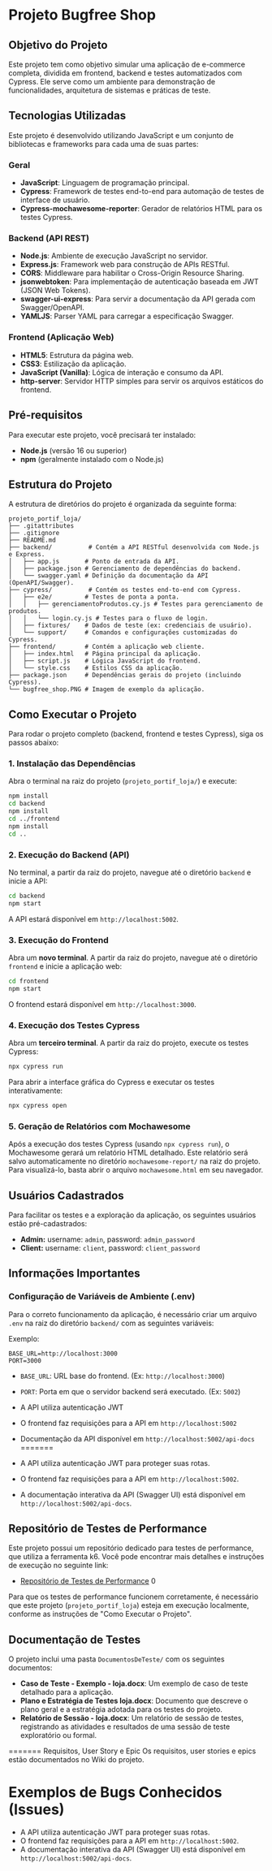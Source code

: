 # Projeto Bugfree Shop

## Objetivo do Projeto

Este projeto tem como objetivo simular uma aplicação de e-commerce completa, dividida em frontend, backend e testes automatizados com Cypress. Ele serve como um ambiente para demonstração de funcionalidades, arquitetura de sistemas e práticas de teste.

## Tecnologias Utilizadas

Este projeto é desenvolvido utilizando JavaScript e um conjunto de bibliotecas e frameworks para cada uma de suas partes:

### Geral
- **JavaScript**: Linguagem de programação principal.
- **Cypress**: Framework de testes end-to-end para automação de testes de interface de usuário.
- **Cypress-mochawesome-reporter**: Gerador de relatórios HTML para os testes Cypress.

### Backend (API REST)
- **Node.js**: Ambiente de execução JavaScript no servidor.
- **Express.js**: Framework web para construção de APIs RESTful.
- **CORS**: Middleware para habilitar o Cross-Origin Resource Sharing.
- **jsonwebtoken**: Para implementação de autenticação baseada em JWT (JSON Web Tokens).
- **swagger-ui-express**: Para servir a documentação da API gerada com Swagger/OpenAPI.
- **YAMLJS**: Parser YAML para carregar a especificação Swagger.

### Frontend (Aplicação Web)
- **HTML5**: Estrutura da página web.
- **CSS3**: Estilização da aplicação.
- **JavaScript (Vanilla)**: Lógica de interação e consumo da API.
- **http-server**: Servidor HTTP simples para servir os arquivos estáticos do frontend.

## Pré-requisitos

Para executar este projeto, você precisará ter instalado:

- **Node.js** (versão 16 ou superior)
- **npm** (geralmente instalado com o Node.js)

## Estrutura do Projeto

A estrutura de diretórios do projeto é organizada da seguinte forma:

```
projeto_portif_loja/
├── .gitattributes
├── .gitignore
├── README.md
├── backend/          # Contém a API RESTful desenvolvida com Node.js e Express.
│   ├── app.js       # Ponto de entrada da API.
│   ├── package.json # Gerenciamento de dependências do backend.
│   └── swagger.yaml # Definição da documentação da API (OpenAPI/Swagger).
├── cypress/          # Contém os testes end-to-end com Cypress.
│   ├── e2e/         # Testes de ponta a ponta.
│   │   ├── gerenciamentoProdutos.cy.js # Testes para gerenciamento de produtos.
│   │   └── login.cy.js # Testes para o fluxo de login.
│   ├── fixtures/    # Dados de teste (ex: credenciais de usuário).
│   └── support/     # Comandos e configurações customizadas do Cypress.
├── frontend/        # Contém a aplicação web cliente.
│   ├── index.html   # Página principal da aplicação.
│   ├── script.js    # Lógica JavaScript do frontend.
│   └── style.css    # Estilos CSS da aplicação.
├── package.json     # Dependências gerais do projeto (incluindo Cypress).
└── bugfree_shop.PNG # Imagem de exemplo da aplicação.
```

## Como Executar o Projeto

Para rodar o projeto completo (backend, frontend e testes Cypress), siga os passos abaixo:

### 1. Instalação das Dependências

Abra o terminal na raiz do projeto (`projeto_portif_loja/`) e execute:

```bash
npm install
cd backend
npm install
cd ../frontend
npm install
cd ..
```

### 2. Execução do Backend (API)

No terminal, a partir da raiz do projeto, navegue até o diretório `backend` e inicie a API:

```bash
cd backend
npm start
```

A API estará disponível em `http://localhost:5002`.

### 3. Execução do Frontend

Abra um **novo terminal**. A partir da raiz do projeto, navegue até o diretório `frontend` e inicie a aplicação web:

```bash
cd frontend
npm start
```

O frontend estará disponível em `http://localhost:3000`.

### 4. Execução dos Testes Cypress

Abra um **terceiro terminal**. A partir da raiz do projeto, execute os testes Cypress:

```bash
npx cypress run
```

Para abrir a interface gráfica do Cypress e executar os testes interativamente:

```bash
npx cypress open
```

### 5. Geração de Relatórios com Mochawesome

Após a execução dos testes Cypress (usando `npx cypress run`), o Mochawesome gerará um relatório HTML detalhado. Este relatório será salvo automaticamente no diretório `mochawesome-report/` na raiz do projeto. Para visualizá-lo, basta abrir o arquivo `mochawesome.html` em seu navegador.

## Usuários Cadastrados

Para facilitar os testes e a exploração da aplicação, os seguintes usuários estão pré-cadastrados:

- **Admin:** username: `admin`, password: `admin_password`
- **Client:** username: `client`, password: `client_password`

## Informações Importantes

### Configuração de Variáveis de Ambiente (.env)
Para o correto funcionamento da aplicação, é necessário criar um arquivo `.env` na raiz do diretório `backend/` com as seguintes variáveis:

Exemplo:
```
BASE_URL=http://localhost:3000
PORT=3000
```
- `BASE_URL`: URL base do frontend. (Ex: `http://localhost:3000`)
- `PORT`: Porta em que o servidor backend será executado. (Ex: `5002`)


- A API utiliza autenticação JWT
- O frontend faz requisições para a API em `http://localhost:5002`
- Documentação da API disponível em `http://localhost:5002/api-docs`
=======

- A API utiliza autenticação JWT para proteger suas rotas.
- O frontend faz requisições para a API em `http://localhost:5002`.
- A documentação interativa da API (Swagger UI) está disponível em `http://localhost:5002/api-docs`.

## Repositório de Testes de Performance

Este projeto possui um repositório dedicado para testes de performance, que utiliza a ferramenta k6. Você pode encontrar mais detalhes e instruções de execução no seguinte link:

- [Repositório de Testes de Performance](https://github.com/fabhid23/porti_loja_performance) <mcreference link="https://github.com/fabhid23/porti_loja_performance" index="0">0</mcreference>

Para que os testes de performance funcionem corretamente, é necessário que este projeto (`projeto_portif_loja`) esteja em execução localmente, conforme as instruções de "Como Executar o Projeto".

## Documentação de Testes

O projeto inclui uma pasta `DocumentosDeTeste/` com os seguintes documentos:

- **Caso de Teste - Exemplo - loja.docx**: Um exemplo de caso de teste detalhado para a aplicação.
- **Plano e Estratégia de Testes loja.docx**: Documento que descreve o plano geral e a estratégia adotada para os testes do projeto.
- **Relatório de Sessão - loja.docx**: Um relatório de sessão de testes, registrando as atividades e resultados de uma sessão de teste exploratório ou formal.

=======
Requisitos, User Story e Epic
Os requisitos, user stories e epics estão documentados no Wiki do projeto.

Exemplos de Bugs Conhecidos (Issues)
=======

- A API utiliza autenticação JWT para proteger suas rotas.
- O frontend faz requisições para a API em `http://localhost:5002`.
- A documentação interativa da API (Swagger UI) está disponível em `http://localhost:5002/api-docs`.

